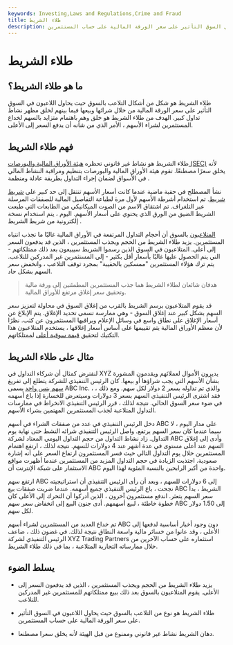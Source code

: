 ```yaml
---
keywords: Investing,Laws and Regulations,Crime and Fraud
title: طلاء الشريط
description: طلاء الشريط هو نوع من التلاعب بالسوق حيث يحاول اللاعبون في السوق التأثير على سعر الورقة المالية على حساب المستثمرين.
---
```


# طلاء الشريط
## ما هو طلاء الشريط؟

طلاء الشريط هو شكل من أشكال التلاعب بالسوق حيث يحاول اللاعبون في السوق التأثير على سعر الورقة المالية من خلال شرائها وبيعها فيما بينهم لخلق مظهر نشاط تداول كبير. الهدف من طلاء الشريط هو خلق وهم باهتمام متزايد بالسهم لخداع المستثمرين لشراء الأسهم ، الأمر الذي من شأنه أن يدفع السعر إلى الأعلى.

## فهم طلاء الشريط

طلاء الشريط هو نشاط غير قانوني تحظره [هيئة الأوراق المالية والبورصات (SEC)](/sec) لأنه يخلق سعرًا مصطنعًا. تقوم هيئة الأوراق المالية والبورصات بتنظيم ومراقبة النشاط المالي في الأسواق لضمان إجراء التداول بطريقة عادلة ومنظمة .

نشأ المصطلح في حقبة ماضية عندما كانت أسعار الأسهم تنتقل إلى حد كبير على [شريط شريط](/tickertape). تم استخدام أشرطة الأسهم لأول مرة لطباعة التفاصيل المالية للصفقات المرسلة عبر التلغراف. تم اشتقاق الاسم من الصوت الميكانيكي من الطابعات التي طبعت الشريط الضيق من الورق الذي يحتوي على أسعار الأسهم. اليوم ، يتم استخدام نسخة إلكترونية من شريط الشريط .

[المتلاعبون](/manipulation) بالسوق أن أحجام التداول المرتفعة في الأوراق المالية غالبًا ما تجذب انتباه المستثمرين. يزيد طلاء الشريط من الحجم ويجذب المستثمرين ، الذين قد يدفعون السعر إلى أعلى. المتلاعبون في السوق الذين رسموا الشريط سيبيعون بعد ذلك ممتلكاتهم - التي يتم الحصول عليها غالبًا بأسعار أقل بكثير - إلى المستثمرين غير المدركين للتلاعب. يتم ترك هؤلاء المستثمرين "ممسكين بالحقيبة" بمجرد توقف التلاعب ، وانخفض سعر السهم بشكل حاد.

> هدفان شائعان لطلاء الشريط هما جذب المستثمرين المطمئنين إلى ورقة مالية وتحقيق سعر إغلاق مرتفع للأوراق المالية.

>

قد يقوم المتلاعبون برسم الشريط بالقرب من إغلاق السوق في محاولة لتعزيز سعر السهم بشكل كبير عند إغلاق السوق - وهي ممارسة تسمى تحديد الإغلاق. يتم الإبلاغ عن أسعار الإغلاق على نطاق واسع في وسائل الإعلام ويراقبها المستثمرون عن كثب. نظرًا لأن معظم الأوراق المالية يتم تقييمها على أساس أسعار إغلاقها ، يستخدم المتلاعبون هذا التكتيك لتحقيق [قيمة سوقية أعلى](/marketvalue) لممتلكاتهم.

## مثال على طلاء الشريط

لنفترض كمثال أن شركاء التداول في XYZ يديرون الأموال لعملائهم ويقدمون المشورة بشأن الأسهم التي يجب شراؤها أو بيعها. كان الرئيس التنفيذي للشركة يتطلع إلى تفريغ [سهم بنس واحد](/pennystock) يسمى ABC Inc. ، والذي تم تداوله بسعر 2 دولار لكل سهم. ومع ذلك ، فقد اشترى الرئيس التنفيذي السهم بسعر 3 دولارات وسيتعرض للخسارة إذا باع أسهمه في ضوء سعر السوق الحالي. نتيجة لذلك ، قرر الرئيس التنفيذي الانخراط في ممارسات التداول المتلاعبة لجذب المستثمرين المهتمين بشراء الأسهم.

دخل الرئيس التنفيذي في عدد من صفقات الشراء في أسهم ABC على مدار اليوم ، لا سيما عندما كان سعر السهم يرتفع. واصل الرئيس التنفيذي شرائه النشط حتى نهاية يوم التداول. زاد نشاط التداول من حجم التداول اليومي المعتاد لشركة ABC وأدى إلى إغلاق السهم عند أعلى مستوى في عدة أشهر عند 4 دولارات للسهم. نتيجة لذلك ، ارتفع اهتمام المستثمرين خلال يوم التداول التالي حيث فسر المستثمرون ارتفاع السعر على أنه إشارة صعودية. اجتذبت الزيادة في حجم التداول المزيد من المستثمرين عندما أظهرت مواقع الاستثمار على شبكة الإنترنت أن ABC واحدة من أكبر الرابحين بالنسبة المئوية لهذا اليوم.

ارتفع سهم ABC إلى 6 دولارات للسهم ، وبعد أن رأى الرئيس التنفيذي أن استراتيجيته نجحت ، باع الرئيس التنفيذي جميع أسهمه. عندما ضربت صفقات بيع ABC الشريط ، بدأ سعر السهم يتعثر. اندفع مستثمرون آخرون ، الذين أدركوا أن التحرك إلى الأعلى كان خطوة خاطئة ، لبيع أسهمهم. أدى جنون البيع إلى انخفاض سعر سهم ABC إلى 1.50 دولار لكل سهم.

تم خداع العديد من المستثمرين لشراء أسهم ABC دون وجود أخبار أساسية لدفعها إلى الأعلى ، وقد عانوا من خسائر مالية واسعة النطاق نتيجة لذلك. في غضون ذلك ، ضاعف الرئيس التنفيذي لشركة XYZ Trading Partners استثماره على حساب الآخرين من خلال ممارساته التجارية المتلاعبة ، بما في ذلك طلاء الشريط.

## يسلط الضوء

- يزيد طلاء الشريط من الحجم ويجذب المستثمرين ، الذين قد يدفعون السعر إلى الأعلى. يقوم المتلاعبون بالسوق بعد ذلك ببيع ممتلكاتهم للمستثمرين غير المدركين للتلاعب.

- طلاء الشريط هو نوع من التلاعب بالسوق حيث يحاول اللاعبون في السوق التأثير على سعر الورقة المالية على حساب المستثمرين.

- دهان الشريط نشاط غير قانوني وممنوع من قبل الهيئة لأنه يخلق سعرا مصطنعا.

